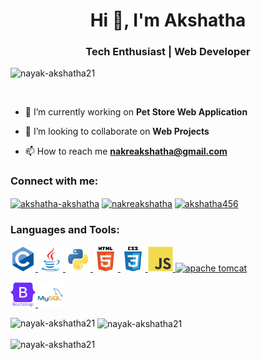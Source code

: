 <h1 align="center">Hi 👋, I'm Akshatha</h1>
<h3 align="center">Tech Enthusiast | Web Developer</h3>

<p align="left"> <img src="https://komarev.com/ghpvc/?username=nayak-akshatha21&label=Profile%20views&color=0e75b6&style=flat" alt="nayak-akshatha21" /> </p>

<p align="left"> <a href="https://twitter.com/" target="blank"><img src="https://img.shields.io/twitter/follow/?logo=twitter&style=for-the-badge" alt="" /></a> </p>

- 🔭 I’m currently working on **Pet Store Web Application**

- 👯 I’m looking to collaborate on **Web Projects**

- 📫 How to reach me **nakreakshatha@gmail.com**

<h3 align="left">Connect with me:</h3>
<p align="left">
<a href="https://linkedin.com/in/akshatha-akshatha" target="blank"><img align="center" src="https://raw.githubusercontent.com/rahuldkjain/github-profile-readme-generator/master/src/images/icons/Social/linked-in-alt.svg" alt="akshatha-akshatha" height="30" width="40" /></a>
<a href="https://instagram.com/nakreakshatha" target="blank"><img align="center" src="https://raw.githubusercontent.com/rahuldkjain/github-profile-readme-generator/master/src/images/icons/Social/instagram.svg" alt="nakreakshatha" height="30" width="40" /></a>
<a href="https://www.codechef.com/users/akshatha456" target="blank"><img align="center" src="https://cdn.jsdelivr.net/npm/simple-icons@3.1.0/icons/codechef.svg" alt="akshatha456" height="30" width="40" /></a>
</p>

<h3 align="left">Languages and Tools:</h3>
<p align="left">
  <a href="https://www.cprogramming.com/" target="_blank" rel="noreferrer"> <img src="https://raw.githubusercontent.com/devicons/devicon/master/icons/c/c-original.svg" alt="c" width="40" height="40"/> </a>
  <a href="https://www.java.com" target="_blank" rel="noreferrer"> <img src="https://raw.githubusercontent.com/devicons/devicon/master/icons/java/java-original.svg" alt="java" width="40" height="40"/> </a>
  <a href="https://www.python.org/" target="_blank" rel="noreferrer"> <img src="https://raw.githubusercontent.com/devicons/devicon/master/icons/python/python-original.svg" alt="python" width="40" height="40"/> </a>
  <a href="https://www.w3.org/html/" target="_blank" rel="noreferrer"> <img src="https://raw.githubusercontent.com/devicons/devicon/master/icons/html5/html5-original-wordmark.svg" alt="html5" width="40" height="40"/> </a>
  <a href="https://www.w3schools.com/css/" target="_blank" rel="noreferrer"> <img src="https://raw.githubusercontent.com/devicons/devicon/master/icons/css3/css3-original-wordmark.svg" alt="css3" width="40" height="40"/> </a>
  <a href="https://developer.mozilla.org/en-US/docs/Web/JavaScript" target="_blank" rel="noreferrer"> <img src="https://raw.githubusercontent.com/devicons/devicon/master/icons/javascript/javascript-original.svg" alt="javascript" width="40" height="40"/> </a>
<a href="https://tomcat.apache.org/" target="_blank" rel="noreferrer">
  <img src="https://upload.wikimedia.org/wikipedia/commons/thumb/9/99/Apache_Tomcat_logo.svg/1200px-Apache_Tomcat_logo.svg.png" alt="apache tomcat" width="40" height="40"/>
</a>


  <a href="https://getbootstrap.com" target="_blank" rel="noreferrer"> <img src="https://raw.githubusercontent.com/devicons/devicon/master/icons/bootstrap/bootstrap-plain-wordmark.svg" alt="bootstrap" width="40" height="40"/> </a>
  <a href="https://www.mysql.com/" target="_blank" rel="noreferrer"> <img src="https://raw.githubusercontent.com/devicons/devicon/master/icons/mysql/mysql-original-wordmark.svg" alt="mysql" width="40" height="40"/> </a>
</p>



<p><img align="left" src="https://github-readme-stats.vercel.app/api/top-langs?username=nayak-akshatha21&show_icons=true&locale=en&layout=compact" alt="nayak-akshatha21" /></p>

<p>&nbsp;<img align="center" src="https://github-readme-stats.vercel.app/api?username=nayak-akshatha21&show_icons=true&locale=en" alt="nayak-akshatha21" /></p>

<p><img align="center" src="https://github-readme-streak-stats.herokuapp.com/?user=nayak-akshatha21&" alt="nayak-akshatha21" /></p>
